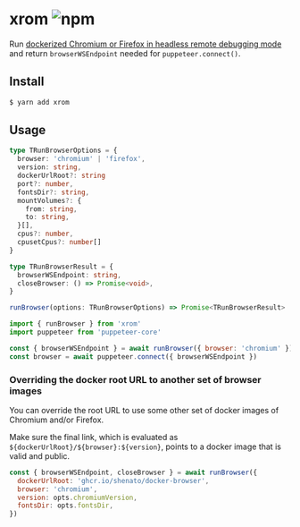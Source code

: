 # xrom ![npm](https://flat.badgen.net/npm/v/xrom)

Run [dockerized Chromium or Firefox in headless remote debugging mode](https://github.com/nextools/images) and return `browserWSEndpoint` needed for `puppeteer.connect()`.

## Install

```sh
$ yarn add xrom
```

## Usage

```ts
type TRunBrowserOptions = {
  browser: 'chromium' | 'firefox',
  version: string,
  dockerUrlRoot?: string
  port?: number,
  fontsDir?: string,
  mountVolumes?: {
    from: string,
    to: string,
  }[],
  cpus?: number,
  cpusetCpus?: number[]
}

type TRunBrowserResult = {
  browserWSEndpoint: string,
  closeBrowser: () => Promise<void>,
}

runBrowser(options: TRunBrowserOptions) => Promise<TRunBrowserResult>
```

```js
import { runBrowser } from 'xrom'
import puppeteer from 'puppeteer-core'

const { browserWSEndpoint } = await runBrowser({ browser: 'chromium' })
const browser = await puppeteer.connect({ browserWSEndpoint })
```


### Overriding the docker root URL to another set of browser images
You can override the root URL to use some other set of docker images of Chromium and/or Firefox.


Make sure the final link, which is evaluated as `${dockerUrlRoot}/${browser}:${version}`, points to a docker image that is valid and public.

```js
const { browserWSEndpoint, closeBrowser } = await runBrowser({
  dockerUrlRoot: 'ghcr.io/shenato/docker-browser',
  browser: 'chromium',
  version: opts.chromiumVersion,
  fontsDir: opts.fontsDir,
})
```